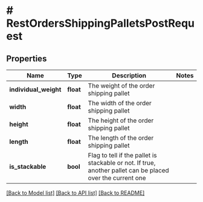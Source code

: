 # # RestOrdersShippingPalletsPostRequest

## Properties

Name | Type | Description | Notes
------------ | ------------- | ------------- | -------------
**individual_weight** | **float** | The weight of the order shipping pallet |
**width** | **float** | The width of the order shipping pallet |
**height** | **float** | The height of the order shipping pallet |
**length** | **float** | The length of the order shipping pallet |
**is_stackable** | **bool** | Flag to tell if the pallet is stackable or not. If true, another pallet can be placed over the current one |

[[Back to Model list]](../../README.md#models) [[Back to API list]](../../README.md#endpoints) [[Back to README]](../../README.md)
